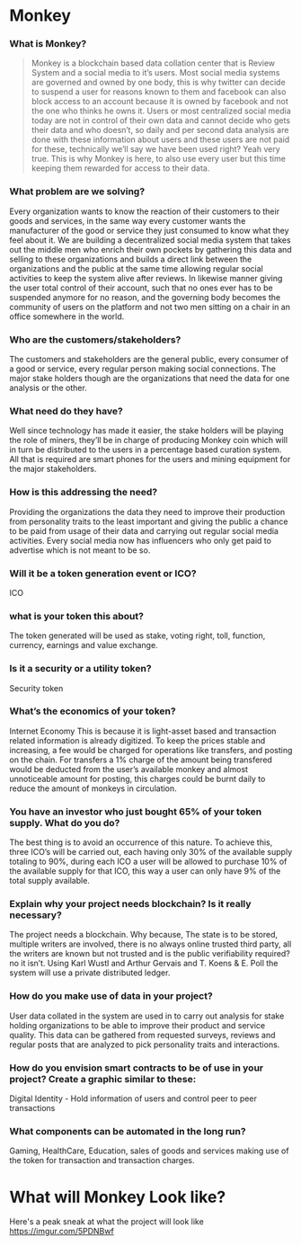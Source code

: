 # Monkey

### What is Monkey?
>Monkey is a blockchain based data collation center that is Review System and a social media to it’s users.
Most social media systems are governed and owned by one body, this is why twitter can decide to suspend a user for reasons known to them and facebook can also block access to an account because it is owned by facebook and not the one who thinks he owns it.
Users or most centralized social media today are not in control of their own data and cannot decide who gets their data and who doesn’t, so daily and per second data analysis are done with these information about users and these users are not paid for these, technically we’ll say we have been used right? Yeah very true.
This is why Monkey is here, to also use every user but this time keeping them rewarded for access to their data. 

### What problem are we solving?

Every organization wants to know the reaction of their customers to their goods and services, in the same way every customer wants the manufacturer of the good or service they just consumed to know what they feel about it.
We are building a decentralized social media system that takes out the middle men who enrich their own pockets by gathering this data and selling to these organizations and builds a direct link between the organizations and the public at the same time allowing regular social activities to keep the system alive after reviews.
In likewise manner giving the user total control of their account, such that no ones ever has to be suspended anymore for no reason, and the governing body becomes the community of users on the platform and not two men sitting on a chair in an office somewhere in the world.

### Who are the customers/stakeholders? 
The customers and stakeholders are the general public, every consumer of a good or service, every regular person making social connections.
The major stake holders though are the organizations that need the data for one analysis or the other.

### What need do they have?
Well since technology has made it easier, the stake holders will be playing the role of miners, they’ll be in charge of producing Monkey coin which will in turn be distributed to the users in a percentage based curation system.
All that is required are smart phones for the users and mining equipment for the major stakeholders.

### How is this addressing the need?
Providing the organizations the data they need to improve their production from personality traits to the least important and giving the public a chance to be paid from usage of their data and carrying out regular social media activities.
Every social media now has influencers who only get paid to advertise which is not meant to be so.

### Will it be a token generation event or ICO?
ICO

### what is your token this about?
The token generated will be used as stake, voting right, toll, function, currency, earnings and value exchange.

### Is it a security or a utility token?
Security token

### What’s the economics of your token?
Internet Economy
This is because it is light-asset based and transaction related information is already digitized.
To keep the prices stable and increasing, a fee would be charged for operations like transfers, and posting on the chain. For transfers a 1% charge of the amount being transfered would be deducted from the user’s available monkey and almost unnoticeable amount for posting, this charges could be burnt daily to reduce the amount of monkeys in circulation.

### You have an investor who just bought 65% of your token supply. What do you do?
The best thing is to avoid an occurrence of this nature. To achieve this, three ICO’s will be carried out, each having only 30% of the available supply totaling to 90%, during each ICO a user will be allowed to purchase 10% of the available supply for that ICO, this way a user can only have 9% of the total supply available.

### Explain why your project needs blockchain? Is it really necessary?
The project needs a blockchain.
Why because, The state is to be stored, multiple writers are involved, there is no always online trusted third party, all the writers are known but not trusted and is the public verifiability required? no it isn’t.
Using Karl Wustl and Arthur Gervais and T. Koens & E. Poll the system will use a private distributed ledger.

### How do you make use of data in your project? 
User data collated in the system are used in to carry out analysis for stake holding organizations to be able to improve their product and service quality.
This data can be gathered from requested surveys, reviews and regular posts that are analyzed to pick personality traits and interactions.


### How do you envision smart contracts to be of use in your project? Create a graphic similar to these:
Digital Identity - Hold information of users and control peer to peer transactions

### What components can be automated in the long run?
Gaming, HealthCare, Education, sales of goods and services making use of the token for transaction and transaction charges.

# What will Monkey Look like?
Here's a peak sneak at what the project will look like
https://imgur.com/5PDNBwf
